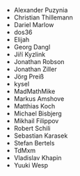 - Alexander Puzynia
- Christian Thillemann
- Dariel Marlow
- dos36
- Elijah
- Georg Dangl
- Jiří Kyzlink
- Jonathan Robson
- Jonathan Ziller
- Jörg Preiß
- kysel
- MadMathMike
- Markus Amshove
- Matthias Koch
- Michael Bisbjerg
- Mikhail Filippov
- Robert Schili
- Sebastian Karasek
- Stefan Bertels
- TdMxm
- Vladislav Khapin
- Yuuki Wesp
